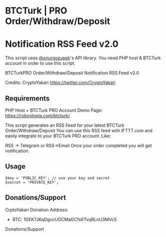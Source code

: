 # BTCTurk | PRO Order/Withdraw/Deposit 
# Notification RSS Feed v2.0

This script uses [@onurgozupek]( https://github.com/onurgozupek )'s API library. You need PHP host & BTCTurk account in order to use this script.

BTCTurkPRO Order/Withdraw/Deposit Notification RSS Feed v2.0

Credits: 
CryptoYakari https://twitter.com/CryptoYakari

Requirements
-------------
PHP Host + BTCTurk PRO Account
Demo Page: https://robostopia.com/btcturk/

This script generates an RSS Feed for your latest BTCTurk Order/Withdraw/Deposit
You can use this RSS feed with IFTTT.com and easily integrate to your BTCTurk PRO account. Like:

RSS -> Telegram or RSS->Email
Once your order completed you will get notification.

Usage 
-------------

	$key = 'PUBLIC_KEY'; // use your key and secret
	$secret = 'PRIVATE_KEY';

Donations/Support
-----
CrptoYakari Donation Address: 
* BTC: 1GEK7JKqDgvcUGCMaGCfs6TvqRLnU3MVc5

Donations/Support
